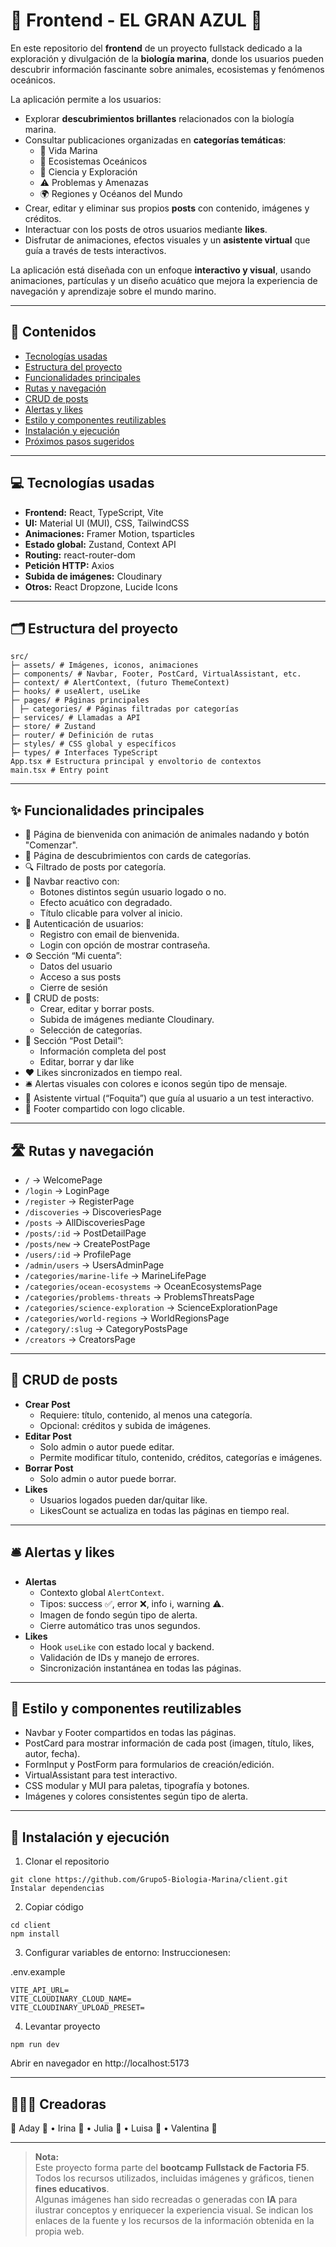 # 🦀 Frontend - EL GRAN AZUL 🦈
 
En este repositorio del **frontend** de un proyecto fullstack dedicado a la exploración y divulgación de la **biología marina**, donde los usuarios pueden descubrir información fascinante sobre animales, ecosistemas y fenómenos oceánicos.  

La aplicación permite a los usuarios:  
- Explorar **descubrimientos brillantes** relacionados con la biología marina.  
- Consultar publicaciones organizadas en **categorías temáticas**:  
  - 🐠 Vida Marina  
  - 🌊 Ecosistemas Oceánicos  
  - 🔬 Ciencia y Exploración  
  - ⚠️ Problemas y Amenazas  
  - 🌍 Regiones y Océanos del Mundo  
- Crear, editar y eliminar sus propios **posts** con contenido, imágenes y créditos.  
- Interactuar con los posts de otros usuarios mediante **likes**.  
- Disfrutar de animaciones, efectos visuales y un **asistente virtual** que guía a través de tests interactivos.  

La aplicación está diseñada con un enfoque **interactivo y visual**, usando animaciones, partículas y un diseño acuático que mejora la experiencia de navegación y aprendizaje sobre el mundo marino.

---

## 📑 Contenidos

- [Tecnologías usadas](#-tecnologías-usadas)
- [Estructura del proyecto](#-estructura-del-proyecto)
- [Funcionalidades principales](#-funcionalidades-principales)
- [Rutas y navegación](#-rutas-y-navegación)
- [CRUD de posts](#-crud-de-posts)
- [Alertas y likes](#-alertas-y-likes)
- [Estilo y componentes reutilizables](#-estilo-y-componentes-reutilizables)
- [Instalación y ejecución](#-instalación-y-ejecución)
- [Próximos pasos sugeridos](#-próximos-pasos-sugeridos)

---

## 💻 Tecnologías usadas

- **Frontend:** React, TypeScript, Vite  
- **UI:** Material UI (MUI), CSS, TailwindCSS  
- **Animaciones:** Framer Motion, tsparticles  
- **Estado global:** Zustand, Context API  
- **Routing:** react-router-dom  
- **Petición HTTP:** Axios  
- **Subida de imágenes:** Cloudinary  
- **Otros:** React Dropzone, Lucide Icons

---

## 🗂 Estructura del proyecto
```
src/
├─ assets/ # Imágenes, iconos, animaciones
├─ components/ # Navbar, Footer, PostCard, VirtualAssistant, etc.
├─ context/ # AlertContext, (futuro ThemeContext)
├─ hooks/ # useAlert, useLike
├─ pages/ # Páginas principales
│ ├─ categories/ # Páginas filtradas por categorías
├─ services/ # Llamadas a API
├─ store/ # Zustand
├─ router/ # Definición de rutas
├─ styles/ # CSS global y específicos
├─ types/ # Interfaces TypeScript
App.tsx # Estructura principal y envoltorio de contextos
main.tsx # Entry point

```

---

## ✨ Funcionalidades principales

- 🐠 Página de bienvenida con animación de animales nadando y botón "Comenzar".
- 🌊 Página de descubrimientos con cards de categorías.
- 🔍 Filtrado de posts por categoría.
- 🧭 Navbar reactivo con:
  - Botones distintos según usuario logado o no.
  - Efecto acuático con degradado.
  - Título clicable para volver al inicio.
- 👤 Autenticación de usuarios:
  - Registro con email de bienvenida.
  - Login con opción de mostrar contraseña.
- ⚙️ Sección “Mi cuenta”:
  - Datos del usuario
  - Acceso a sus posts
  - Cierre de sesión
- 📝 CRUD de posts:
  - Crear, editar y borrar posts.
  - Subida de imágenes mediante Cloudinary.
  - Selección de categorías.
- 🔎 Sección “Post Detail”:
  - Información completa del post
  - Editar, borrar y dar like
- ❤️ Likes sincronizados en tiempo real.
- 🛎 Alertas visuales con colores e iconos según tipo de mensaje.
- 🐧 Asistente virtual (“Foquita”) que guía al usuario a un test interactivo.
- 📌 Footer compartido con logo clicable.

---

## 🛣 Rutas y navegación

- `/` → WelcomePage
- `/login` → LoginPage
- `/register` → RegisterPage
- `/discoveries` → DiscoveriesPage
- `/posts` → AllDiscoveriesPage
- `/posts/:id` → PostDetailPage
- `/posts/new` → CreatePostPage
- `/users/:id` → ProfilePage
- `/admin/users` → UsersAdminPage
- `/categories/marine-life` → MarineLifePage
- `/categories/ocean-ecosystems` → OceanEcosystemsPage
- `/categories/problems-threats` → ProblemsThreatsPage
- `/categories/science-exploration` → ScienceExplorationPage
- `/categories/world-regions` → WorldRegionsPage
- `/category/:slug` → CategoryPostsPage
- `/creators` → CreatorsPage

---

## 📝 CRUD de posts

- **Crear Post**
  - Requiere: título, contenido, al menos una categoría.
  - Opcional: créditos y subida de imágenes.
- **Editar Post**
  - Solo admin o autor puede editar.
  - Permite modificar título, contenido, créditos, categorías e imágenes.
- **Borrar Post**
  - Solo admin o autor puede borrar.
- **Likes**
  - Usuarios logados pueden dar/quitar like.
  - LikesCount se actualiza en todas las páginas en tiempo real.

---

## 🛎 Alertas y likes

- **Alertas**
  - Contexto global `AlertContext`.
  - Tipos: success ✅, error ❌, info ℹ️, warning ⚠️.
  - Imagen de fondo según tipo de alerta.
  - Cierre automático tras unos segundos.
- **Likes**
  - Hook `useLike` con estado local y backend.
  - Validación de IDs y manejo de errores.
  - Sincronización instantánea en todas las páginas.

---

## 🎨 Estilo y componentes reutilizables

- Navbar y Footer compartidos en todas las páginas.
- PostCard para mostrar información de cada post (imagen, título, likes, autor, fecha).
- FormInput y PostForm para formularios de creación/edición.
- VirtualAssistant para test interactivo.
- CSS modular y MUI para paletas, tipografía y botones.
- Imágenes y colores consistentes según tipo de alerta.

---

## 🚀 Instalación y ejecución

1. Clonar el repositorio
```
git clone https://github.com/Grupo5-Biologia-Marina/client.git
Instalar dependencias
```

2. Copiar código
```
cd client
npm install
```
3. Configurar variables de entorno:
Instruccionesen:

.env.example
```
VITE_API_URL=
VITE_CLOUDINARY_CLOUD_NAME=
VITE_CLOUDINARY_UPLOAD_PRESET=
```
4. Levantar proyecto

```
npm run dev
```
Abrir en navegador en http://localhost:5173

---
## 👩🏻‍💻​ Creadoras

🚢 Aday 🦈 • Irina 🐙 • Julia 🐠 • Luisa 🐬 • Valentina 🐡

---

> **Nota:**  
> Este proyecto forma parte del **bootcamp Fullstack de Factoria F5**.  
> Todos los recursos utilizados, incluidas imágenes y gráficos, tienen **fines educativos**.  
> Algunas imágenes han sido recreadas o generadas con **IA** para ilustrar conceptos y enriquecer la experiencia visual.
> Se indican los enlaces de la fuente y los recursos de la información obtenida en la propia web.






